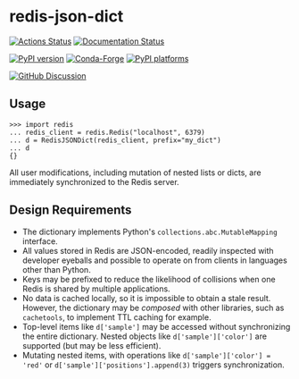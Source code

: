 # redis-json-dict

[![Actions Status][actions-badge]][actions-link]
[![Documentation Status][rtd-badge]][rtd-link]

[![PyPI version][pypi-version]][pypi-link]
[![Conda-Forge][conda-badge]][conda-link]
[![PyPI platforms][pypi-platforms]][pypi-link]

[![GitHub Discussion][github-discussions-badge]][github-discussions-link]

<!-- SPHINX-START -->

## Usage

```pycon
>>> import redis
... redis_client = redis.Redis("localhost", 6379)
... d = RedisJSONDict(redis_client, prefix="my_dict")
... d
{}
```

All user modifications, including mutation of nested lists or dicts, are
immediately synchronized to the Redis server.

## Design Requirements

- The dictionary implements Python's `collections.abc.MutableMapping` interface.
- All values stored in Redis are JSON-encoded, readily inspected with developer
  eyeballs and possible to operate on from clients in languages other than
  Python.
- Keys may be prefixed to reduce the likelihood of collisions when one Redis is
  shared by multiple applications.
- No data is cached locally, so it is impossible to obtain a stale result.
  However, the dictionary may be _composed_ with other libraries, such as
  `cachetools`, to implement TTL caching for example.
- Top-level items like `d['sample']` may be accessed without synchronizing the
  entire dictionary. Nested objects like `d['sample']['color']` are supported
  (but may be less efficient).
- Mutating nested items, with operations like `d['sample']['color'] = 'red'` or
  `d['sample']['positions'].append(3)` triggers synchronization.

<!-- prettier-ignore-start -->
[actions-badge]:            https://github.com/NSLS2/redis-json-dict/workflows/CI/badge.svg
[actions-link]:             https://github.com/NSLS2/redis-json-dict/actions
[conda-badge]:              https://img.shields.io/conda/vn/conda-forge/redis-json-dict
[conda-link]:               https://github.com/conda-forge/redis-json-dict-feedstock
[github-discussions-badge]: https://img.shields.io/static/v1?label=Discussions&message=Ask&color=blue&logo=github
[github-discussions-link]:  https://github.com/NSLS2/redis-json-dict/discussions
[pypi-link]:                https://pypi.org/project/redis-json-dict/
[pypi-platforms]:           https://img.shields.io/pypi/pyversions/redis-json-dict
[pypi-version]:             https://img.shields.io/pypi/v/redis-json-dict
[rtd-badge]:                https://readthedocs.org/projects/redis-json-dict/badge/?version=latest
[rtd-link]:                 https://redis-json-dict.readthedocs.io/en/latest/?badge=latest

<!-- prettier-ignore-end -->

